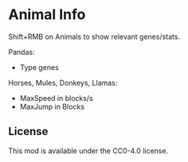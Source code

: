 # Animal Info

Shift+RMB on Animals to show relevant genes/stats.

Pandas:
  - Type genes 

Horses, Mules, Donkeys, Llamas:
  - MaxSpeed in blocks/s
  - MaxJump in Blocks

## License

This mod is available under the CC0-4.0 license.
